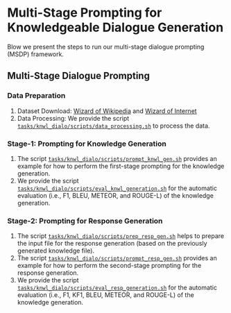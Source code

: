 
# Multi-Stage Prompting for Knowledgeable Dialogue Generation

Blow we present the steps to run our multi-stage dialogue prompting (MSDP) framework.

## Multi-Stage Dialogue Prompting

### Data Preparation
1. Dataset Download: [Wizard of Wikipedia](https://parl.ai/projects/wizard_of_wikipedia/) and [Wizard of Internet](https://parl.ai/projects/sea/)
2. Data Processing: We provide the script [`tasks/knwl_dialo/scripts/data_processing.sh`](./scripts/data_processing.sh) to process the data.

### Stage-1: Prompting for Knowledge Generation
1. The script [`tasks/knwl_dialo/scripts/prompt_knwl_gen.sh`](./scripts/prompt_knwl_gen.sh) provides an example for how to perform the first-stage prompting for the knowledge generation.
2. We provide the script [`tasks/knwl_dialo/scripts/eval_knwl_generation.sh`](./scripts/eval_knwl_generation.sh) for the automatic evaluation (i.e., F1, BLEU, METEOR, and ROUGE-L) of the knowledge generation.

### Stage-2: Prompting for Response Generation
1. The script [`tasks/knwl_dialo/scripts/prep_resp_gen.sh`](./scripts/prep_resp_gen.sh) helps to prepare the input file for the response generation (based on the previously generated knowledge file).
2. The script [`tasks/knwl_dialo/scripts/prompt_resp_gen.sh`](./scripts/prompt_resp_gen.sh) provides an example for how to perform the second-stage prompting for the response generation.
3. We provide the script [`tasks/knwl_dialo/scripts/eval_resp_generation.sh`](./scripts/eval_resp_generation.sh) for the automatic evaluation (i.e., F1, KF1, BLEU, METEOR, and ROUGE-L) of the knowledge generation.
